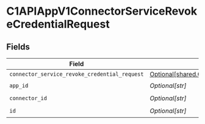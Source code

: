 # C1APIAppV1ConnectorServiceRevokeCredentialRequest


## Fields

| Field                                                                                                                          | Type                                                                                                                           | Required                                                                                                                       | Description                                                                                                                    |
| ------------------------------------------------------------------------------------------------------------------------------ | ------------------------------------------------------------------------------------------------------------------------------ | ------------------------------------------------------------------------------------------------------------------------------ | ------------------------------------------------------------------------------------------------------------------------------ |
| `connector_service_revoke_credential_request`                                                                                  | [Optional[shared.ConnectorServiceRevokeCredentialRequest]](undefined/models/shared/connectorservicerevokecredentialrequest.md) | :heavy_minus_sign:                                                                                                             | N/A                                                                                                                            |
| `app_id`                                                                                                                       | *Optional[str]*                                                                                                                | :heavy_check_mark:                                                                                                             | N/A                                                                                                                            |
| `connector_id`                                                                                                                 | *Optional[str]*                                                                                                                | :heavy_check_mark:                                                                                                             | N/A                                                                                                                            |
| `id`                                                                                                                           | *Optional[str]*                                                                                                                | :heavy_check_mark:                                                                                                             | N/A                                                                                                                            |